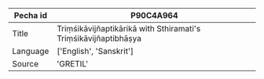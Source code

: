 |Pecha id | P90C4A964
| --- | --- 
|Title | Triṃśikāvijñaptikārikā with Sthiramati's Triṃśikāvijñaptibhāṣya 
|Language | ['English', 'Sanskrit']
|Source | 'GRETIL'